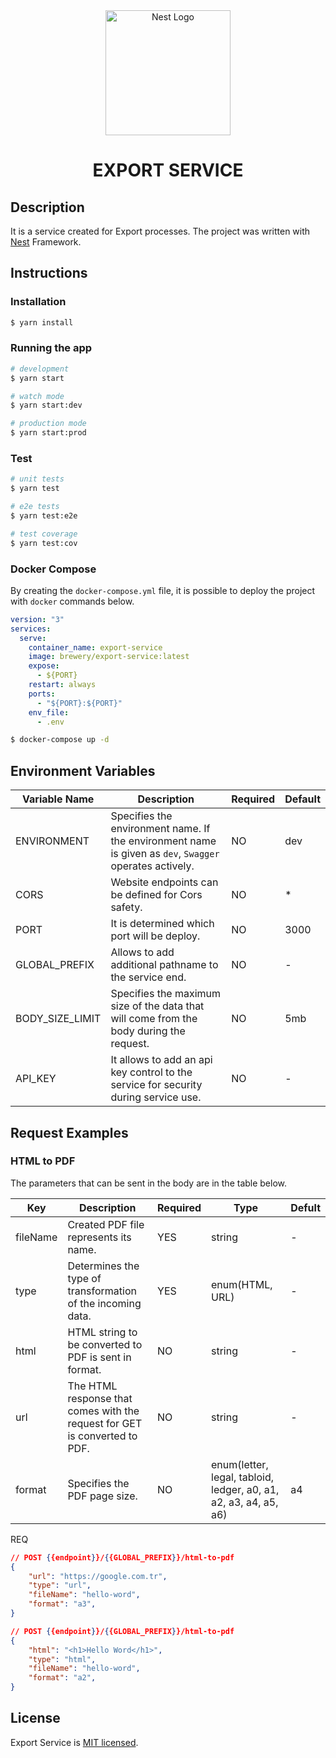 <div align="center">
  <a href="http://nestjs.com/" target="blank"><img src="https://nestjs.com/img/logo-small.svg" width="200" alt="Nest Logo" /></a>
  <h1>EXPORT SERVICE</h1>
</div>


## Description
It is a service created for Export processes. The project was written with [Nest](https://github.com/nestjs/nest) Framework.

## Instructions
### Installation

```bash
$ yarn install
```

### Running the app

```bash
# development
$ yarn start

# watch mode
$ yarn start:dev

# production mode
$ yarn start:prod
```

### Test

```bash
# unit tests
$ yarn test

# e2e tests
$ yarn test:e2e

# test coverage
$ yarn test:cov
```

### Docker Compose
By creating the `docker-compose.yml` file, it is possible to deploy the project with `docker` commands below.
```yml
version: "3"
services:
  serve:
    container_name: export-service
    image: brewery/export-service:latest
    expose:
      - ${PORT}
    restart: always
    ports:
      - "${PORT}:${PORT}"
    env_file:
      - .env
```

```bash
$ docker-compose up -d
```
## Environment Variables

| Variable Name           | Description                                                                                             | Required | Default  |
| ----------------------- | ------------------------------------------------------------------------------------------------------- | -------- | -------- |
| ENVIRONMENT             | Specifies the environment name. If the environment name is given as `dev`, `Swagger` operates actively. | NO       | dev      |
| CORS                    | Website endpoints can be defined for Cors safety.                                                       | NO       | *        |
| PORT                    | It is determined which port will be deploy.                                                             | NO       | 3000     |
| GLOBAL_PREFIX           | Allows to add additional pathname to the service end.                                                   | NO       | -        |
| BODY_SIZE_LIMIT         | Specifies the maximum size of the data that will come from the body during the request.                 | NO       | 5mb      |
| API_KEY                 | It allows to add an api key control to the service for security during service use.                     | NO       | -        |

## Request Examples

### HTML to PDF

The parameters that can be sent in the body are in the table below.

| Key       | Description                                                                            | Required | Type            | Defult      |
| --------- | -------------------------------------------------------------------------------------- | -------- | --------------- | ----------- |
| fileName  | Created PDF file represents its name.                                                  | YES      | string          | -           |
| type      | Determines the type of transformation of the incoming data.                            | YES      | enum(HTML, URL) | -           |
| html      | HTML string to be converted to PDF is sent in format.                                  | NO       | string          | -           |
| url       | The HTML response that comes with the request for GET is converted to PDF.             | NO       | string          | -           |
| format    | Specifies the PDF page size.                                                           | NO       | enum(letter, legal, tabloid, ledger, a0, a1, a2, a3, a4, a5, a6)          | a4          |

REQ
```json
// POST {{endpoint}}/{{GLOBAL_PREFIX}}/html-to-pdf
{
    "url": "https://google.com.tr",
    "type": "url",
    "fileName": "hello-word",
    "format": "a3",
}
```

```json
// POST {{endpoint}}/{{GLOBAL_PREFIX}}/html-to-pdf
{
    "html": "<h1>Hello Word</h1>",
    "type": "html",
    "fileName": "hello-word",
    "format": "a2",
}
```
## License

Export Service is [MIT licensed](LICENSE).
